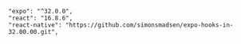     "expo": "^32.0.0",
    "react": "16.8.6",
    "react-native": "https://github.com/simonsmadsen/expo-hooks-in-32.00.00.git",
